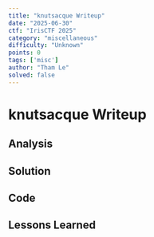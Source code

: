 ```yaml
---
title: "knutsacque Writeup"
date: "2025-06-30"
ctf: "IrisCTF 2025"
category: "miscellaneous"
difficulty: "Unknown"
points: 0
tags: ['misc']
author: "Tham Le"
solved: false
---
```


# knutsacque Writeup

## Analysis

## Solution

## Code

## Lessons Learned
